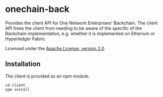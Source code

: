 # onechain-back

Provides the client API for One Network Enterprises' Backchain.  The client API frees
the client from needing to be aware of the specific of the Backchain implementation,
e.g. whether it is implemented on Etherium or Hyperledger Fabric.

Licensed under the [Apache License, version 2.0](http://www.apache.org/licenses/LICENSE-2.0).


## Installation

The client is provided as an npm module.

```
cd client
npm install
```
